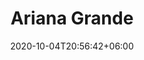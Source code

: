 ---
title: "Ariana Grande"
date: 2020-10-04T20:56:42+06:00
type: portfolio
image: "images/projects/text_ArianaGrande/grande-2-fake.svg"
category: ["FAKE"]
project_images: ["images/projects/text_ArianaGrande/grande-2-fake.svg"]
---